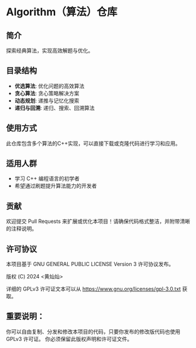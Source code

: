 # Algorithm（算法）仓库

## 简介
探索经典算法，实现高效解题与优化。

## 目录结构
- **优选算法**: 优化问题的高效算法
- **贪心算法**: 贪心策略解决方案
- **动态规划**: 递推与记忆化搜索
- **递归与回溯**: 递归、搜索、回溯算法

## 使用方式
此仓库包含多个算法的C++实现，可以直接下载或克隆代码进行学习和应用。

## 适用人群
  - 学习 C++ 编程语言的初学者
  - 希望通过刷题提升算法能力的开发者

## 贡献
欢迎提交 Pull Requests 来扩展或优化本项目！请确保代码格式整洁，并附带清晰的注释说明。

## 许可协议
本项目基于 GNU GENERAL PUBLIC LICENSE Version 3 许可协议发布。

版权 (C) 2024 <黄灿灿>

详细的 GPLv3 许可证文本可以从 https://www.gnu.org/licenses/gpl-3.0.txt 获取。

## 重要说明：
你可以自由复制、分发和修改本项目的代码，只要你发布的修改版代码也使用 GPLv3 许可证。
你必须保留此版权声明和许可证文件。